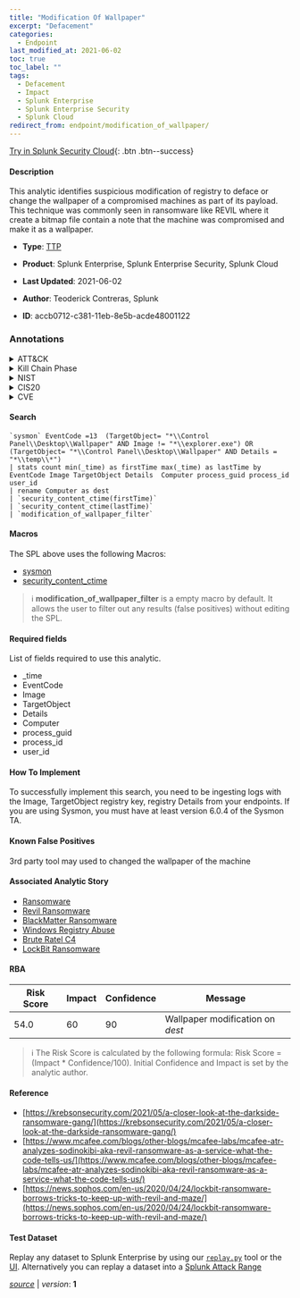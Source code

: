 ```yaml
---
title: "Modification Of Wallpaper"
excerpt: "Defacement"
categories:
  - Endpoint
last_modified_at: 2021-06-02
toc: true
toc_label: ""
tags:
  - Defacement
  - Impact
  - Splunk Enterprise
  - Splunk Enterprise Security
  - Splunk Cloud
redirect_from: endpoint/modification_of_wallpaper/
---
```




[Try in Splunk Security Cloud](https://www.splunk.com/en_us/cyber-security.html){: .btn .btn--success}

#### Description

This analytic identifies suspicious modification of registry to deface or change the wallpaper of a compromised machines as part of its payload. This technique was commonly seen in ransomware like REVIL where it create a bitmap file contain a note that the machine was compromised and make it as a wallpaper.

- **Type**: [TTP](https://github.com/splunk/security_content/wiki/Detection-Analytic-Types)
- **Product**: Splunk Enterprise, Splunk Enterprise Security, Splunk Cloud

- **Last Updated**: 2021-06-02
- **Author**: Teoderick Contreras, Splunk
- **ID**: accb0712-c381-11eb-8e5b-acde48001122

### Annotations
<details>
  <summary>ATT&CK</summary>

<div markdown="1">

#### [ATT&CK](https://attack.mitre.org/)

| ID          | Technique   | Tactic         |
| ----------- | ----------- |--------------- |
| [T1491](https://attack.mitre.org/techniques/T1491/) | Defacement | Impact |

</div>
</details>


<details>
  <summary>Kill Chain Phase</summary>

<div markdown="1">

* Actions On Objectives


</div>
</details>


<details>
  <summary>NIST</summary>

<div markdown="1">

* DE.CM



</div>
</details>

<details>
  <summary>CIS20</summary>

<div markdown="1">

* CIS 10



</div>
</details>

<details>
  <summary>CVE</summary>

<div markdown="1">


</div>
</details>


#### Search

```
`sysmon` EventCode =13  (TargetObject= "*\\Control Panel\\Desktop\\Wallpaper" AND Image != "*\\explorer.exe") OR (TargetObject= "*\\Control Panel\\Desktop\\Wallpaper" AND Details = "*\\temp\\*") 
| stats count min(_time) as firstTime max(_time) as lastTime by EventCode Image TargetObject Details  Computer process_guid process_id user_id 
| rename Computer as dest 
| `security_content_ctime(firstTime)` 
| `security_content_ctime(lastTime)` 
| `modification_of_wallpaper_filter`
```

#### Macros
The SPL above uses the following Macros:
* [sysmon](https://github.com/splunk/security_content/blob/develop/macros/sysmon.yml)
* [security_content_ctime](https://github.com/splunk/security_content/blob/develop/macros/security_content_ctime.yml)

> :information_source:
> **modification_of_wallpaper_filter** is a empty macro by default. It allows the user to filter out any results (false positives) without editing the SPL.



#### Required fields
List of fields required to use this analytic.
* _time
* EventCode
* Image
* TargetObject
* Details
* Computer
* process_guid
* process_id
* user_id



#### How To Implement
To successfully implement this search, you need to be ingesting logs with the Image, TargetObject registry key, registry Details from your endpoints. If you are using Sysmon, you must have at least version 6.0.4 of the Sysmon TA.
#### Known False Positives
3rd party tool may used to changed the wallpaper of the machine

#### Associated Analytic Story
* [Ransomware](/stories/ransomware)
* [Revil Ransomware](/stories/revil_ransomware)
* [BlackMatter Ransomware](/stories/blackmatter_ransomware)
* [Windows Registry Abuse](/stories/windows_registry_abuse)
* [Brute Ratel C4](/stories/brute_ratel_c4)
* [LockBit Ransomware](/stories/lockbit_ransomware)




#### RBA

| Risk Score  | Impact      | Confidence   | Message      |
| ----------- | ----------- |--------------|--------------|
| 54.0 | 60 | 90 | Wallpaper modification on $dest$ |


> :information_source:
> The Risk Score is calculated by the following formula: Risk Score = (Impact * Confidence/100). Initial Confidence and Impact is set by the analytic author.


#### Reference

* [https://krebsonsecurity.com/2021/05/a-closer-look-at-the-darkside-ransomware-gang/](https://krebsonsecurity.com/2021/05/a-closer-look-at-the-darkside-ransomware-gang/)
* [https://www.mcafee.com/blogs/other-blogs/mcafee-labs/mcafee-atr-analyzes-sodinokibi-aka-revil-ransomware-as-a-service-what-the-code-tells-us/](https://www.mcafee.com/blogs/other-blogs/mcafee-labs/mcafee-atr-analyzes-sodinokibi-aka-revil-ransomware-as-a-service-what-the-code-tells-us/)
* [https://news.sophos.com/en-us/2020/04/24/lockbit-ransomware-borrows-tricks-to-keep-up-with-revil-and-maze/](https://news.sophos.com/en-us/2020/04/24/lockbit-ransomware-borrows-tricks-to-keep-up-with-revil-and-maze/)



#### Test Dataset
Replay any dataset to Splunk Enterprise by using our [`replay.py`](https://github.com/splunk/attack_data#using-replaypy) tool or the [UI](https://github.com/splunk/attack_data#using-ui).
Alternatively you can replay a dataset into a [Splunk Attack Range](https://github.com/splunk/attack_range#replay-dumps-into-attack-range-splunk-server)




[*source*](https://github.com/splunk/security_content/tree/develop/detections/endpoint/modification_of_wallpaper.yml) \| *version*: **1**